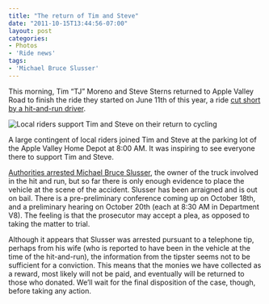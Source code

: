 ```yaml
---
title: "The return of Tim and Steve"
date: "2011-10-15T13:44:56-07:00"
layout: post
categories:
- Photos
- 'Ride news'
tags:
- 'Michael Bruce Slusser'
---
```


This morning, Tim “TJ” Moreno and Steve Sterns returned to Apple Valley Road to finish the ride they started on June 11th of this year, a ride [cut short by a hit-and-run driver](/2011/06/11/hit-and-run-on-apple-valley-road/).

![Local riders support Tim and Steve on their return to cycling](/wp-content/uploads/2015/03/20111015-return-riders-600x126.jpg)

A large contingent of local riders joined Tim and Steve at the parking lot of the Apple Valley Home Depot at 8:00 AM. It was inspiring to see everyone there to support Tim and Steve.

[Authorities arrested Michael Bruce Slusser](/2011/06/16/hit-and-run-driver-arrested/), the owner of the truck involved in the hit and run, but so far there is only enough evidence to place the vehicle at the scene of the accident. Slusser has been arraigned and is out on bail. There is a pre-preliminary conference coming up on October 18th, and a preliminary hearing on October 20th (each at 8:30 AM in Department V8). The feeling is that the prosecutor may accept a plea, as opposed to taking the matter to trial.

Although it appears that Slusser was arrested pursuant to a telephone tip, perhaps from his wife (who is reported to have been in the vehicle at the time of the hit-and-run), the information from the tipster seems not to be sufficient for a conviction. This means that the monies we have collected as a reward, most likely will not be paid, and eventually will be returned to those who donated. We’ll wait for the final disposition of the case, though, before taking any action.